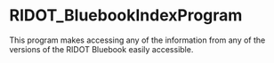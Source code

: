 # RIDOT_BluebookIndexProgram
This program makes accessing any of the information from any of the versions of the RIDOT Bluebook easily accessible.
